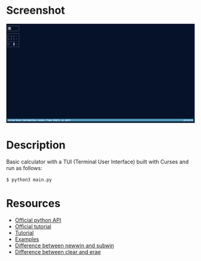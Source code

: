 # Screenshot
![Screenshot](/images/screenshot.png)

# Description
Basic calculator with a TUI (Terminal User Interface) built with Curses and run as follows:

```terminal
$ python3 main.py
```

# Resources
- [Official python API][official-api]
- [Official tutorial][official-tutorial]
- [Tutorial][tutorial]
- [Examples][examples]
- [Difference between newwin and subwin][newwin-vs-subwin]
- [Difference between clear and erae][clear-vs-erase]

[official-api]: https://docs.python.org/3/library/curses.html
[official-tutorial]: https://docs.python.org/3/howto/curses.html
[tutorial]: https://www.devdungeon.com/content/curses-programming-python
[examples]: https://hg.python.org/cpython/file/2.7/Demo/curses/
[newwin-vs-subwin]: http://www.linuxfocus.org/English/March2002/article233.shtml
[clear-vs-erase]: https://lists.gnu.org/archive/html/bug-ncurses/2014-01/msg00007.html
